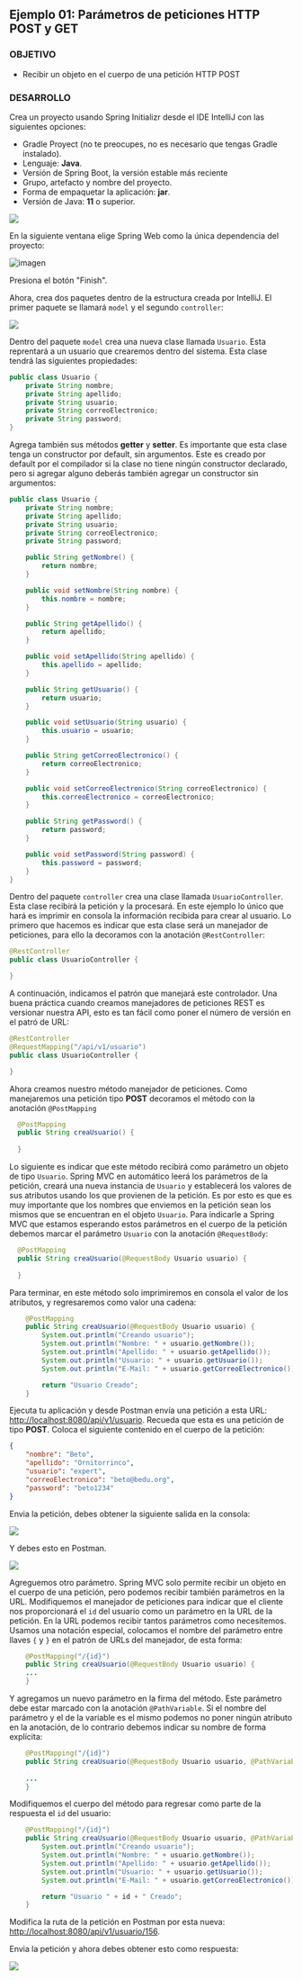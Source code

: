 ## Ejemplo 01: Parámetros de peticiones HTTP POST y GET

### OBJETIVO

- Recibir un objeto en el cuerpo de una petición HTTP POST


### DESARROLLO

Crea un proyecto usando Spring Initializr desde el IDE IntelliJ con las siguientes opciones:

  - Gradle Proyect (no te preocupes, no es necesario que tengas Gradle instalado).
  - Lenguaje: **Java**.
  - Versión de Spring Boot, la versión estable más reciente
  - Grupo, artefacto y nombre del proyecto.
  - Forma de empaquetar la aplicación: **jar**.
  - Versión de Java: **11** o superior.

![](img/img_01.png)

En la siguiente ventana elige Spring Web como la única dependencia del proyecto:

![imagen](img/img_02.png)

Presiona el botón "Finish".

Ahora, crea dos paquetes dentro de la estructura creada por IntelliJ. El primer paquete se llamará `model` y el segundo `controller`:

![](img/img_03.png)

Dentro del paquete `model` crea una nueva clase llamada `Usuario`. Esta reprentará a un usuario que crearemos dentro del sistema. Esta clase tendrá las siguientes propiedades:

```java
public class Usuario {
    private String nombre;
    private String apellido;
    private String usuario;
    private String correoElectronico;
    private String password;
}
```



Agrega también sus métodos **getter** y **setter**. Es importante que esta clase tenga un constructor por default, sin argumentos. Este es creado por default por el compilador si la clase no tiene ningún constructor declarado, pero si agregar alguno deberás también agregar un constructor sin argumentos:

```java
public class Usuario {
    private String nombre;
    private String apellido;
    private String usuario;
    private String correoElectronico;
    private String password;

    public String getNombre() {
        return nombre;
    }

    public void setNombre(String nombre) {
        this.nombre = nombre;
    }

    public String getApellido() {
        return apellido;
    }

    public void setApellido(String apellido) {
        this.apellido = apellido;
    }

    public String getUsuario() {
        return usuario;
    }

    public void setUsuario(String usuario) {
        this.usuario = usuario;
    }

    public String getCorreoElectronico() {
        return correoElectronico;
    }

    public void setCorreoElectronico(String correoElectronico) {
        this.correoElectronico = correoElectronico;
    }

    public String getPassword() {
        return password;
    }

    public void setPassword(String password) {
        this.password = password;
    }
}
```


Dentro del paquete `controller` crea una clase llamada `UsuarioController`. Esta clase recibirá la petición y la procesará. En este ejemplo lo único que hará es imprimir en consola la información recibida para crear al usuario. Lo primero que hacemos es indicar que esta clase será un manejador de peticiones, para ello la decoramos con la anotación `@RestController`:

```java
@RestController
public class UsuarioController {

}
```

A continuación, indicamos el patrón que manejará este controlador. Una buena práctica cuando creamos manejadores de peticiones REST es versionar nuestra API, esto es tan fácil como poner el número de versión en el patró de URL:

```java
@RestController
@RequestMapping("/api/v1/usuario")
public class UsuarioController {

}
```

Ahora creamos nuestro método manejador de peticiones. Como manejaremos una petición tipo **POST** decoramos el método con la anotación `@PostMapping`

```java
  @PostMapping
  public String creaUsuario() {
  
  }
```

Lo siguiente es indicar que este método recibirá como parámetro un objeto de tipo `Usuario`. Spring MVC en automático leerá los parámetros de la petición, creará una nueva instancia de `Usuario` y establecerá los valores de sus atributos usando los que provienen de la petición. Es por esto es que es muy importante que los nombres que enviemos en la petición sean los mismos que se encuentran en el objeto `Usuario`. Para indicarle a Spring MVC que estamos esperando estos parámetros en el cuerpo de la petición debemos marcar el parámetro `Usuario` con la anotación `@RequestBody`:


```java
  @PostMapping
  public String creaUsuario(@RequestBody Usuario usuario) {
  
  }   

```

Para terminar, en este método solo imprimiremos en consola el valor de los atributos, y regresaremos como valor una cadena:

```java
    @PostMapping
    public String creaUsuario(@RequestBody Usuario usuario) {
        System.out.println("Creando usuario");
        System.out.println("Nombre: " + usuario.getNombre());
        System.out.println("Apellido: " + usuario.getApellido());
        System.out.println("Usuario: " + usuario.getUsuario());
        System.out.println("E-Mail: " + usuario.getCorreoElectronico());

        return "Usuario Creado";
    }
```

Ejecuta tu aplicación y desde Postman envía una petición a esta URL: [http://localhost:8080/api/v1/usuario](http://localhost:8080/api/v1/usuario). Recueda que esta es una petición de tipo **POST**. Coloca el siguiente contenido en el cuerpo de la petición:


```json
{
    "nombre": "Beto",
    "apellido": "Ornitorrinco",
    "usuario": "expert", 
    "correoElectronico": "beto@bedu.org", 
    "password": "beto1234"
}
```

Envia la petición, debes obtener la siguiente salida en la consola:

![](img/img_04.png)

Y debes esto en Postman.

![](img/img_05.png)

Agreguemos otro parámetro. Spring MVC solo permite recibir un objeto en el cuerpo de una petición, pero podemos recibir también parámetros en la URL. Modifiquemos el manejador de peticiones para indicar que el cliente nos proporcionará el `id` del usuario como un parámetro en la URL de la petición. En la URL podemos recibir tantos parámetros como necesitemos. Usamos una notación especial, colocamos el nombre del parámetro entre llaves `{` y `}` en el patrón de URLs del manejador, de esta forma:

```java
    @PostMapping("/{id}")
    public String creaUsuario(@RequestBody Usuario usuario) {
    ...
    }

```

Y agregamos un nuevo parámetro en la firma del método. Este parámetro debe estar marcado con la anotación `@PathVariable`. Si el nombre del parámetro y el de la variable es el mismo podemos no poner ningún atributo en la anotación, de lo contrario debemos indicar su nombre de forma explícita:

```java
    @PostMapping("/{id}")
    public String creaUsuario(@RequestBody Usuario usuario, @PathVariable("id") long id) {
    
    ...
    }
```

Modifiquemos el cuerpo del método para regresar como parte de la respuesta el `id` del usuario:

```java
    @PostMapping("/{id}")
    public String creaUsuario(@RequestBody Usuario usuario, @PathVariable("id") long id) {
        System.out.println("Creando usuario");
        System.out.println("Nombre: " + usuario.getNombre());
        System.out.println("Apellido: " + usuario.getApellido());
        System.out.println("Usuario: " + usuario.getUsuario());
        System.out.println("E-Mail: " + usuario.getCorreoElectronico());

        return "Usuario " + id + " Creado";
    }
```

Modifica la ruta de la petición en Postman por esta nueva: [http://localhost:8080/api/v1/usuario/156](http://localhost:8080/api/v1/usuario/156). 

Envia la petición y ahora debes obtener esto como respuesta:

![](img/img_06.png)

